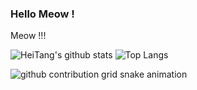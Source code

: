 ### Hello Meow !

Meow !!!

<!-- ![HeiTang's github stats](https://github-readme-stats.vercel.app/api?username=HeiTang&count_private=true&show_icons=true&theme=flag-india&hide_border=true) -->
<!-- ![Top Langs](https://github-readme-stats.vercel.app/api/top-langs/?username=HeiTang&langs_count=8&layout=compact&theme=flag-india&hide_border=true) -->
![HeiTang's github stats](https://github-readme-stats.vercel.app/api?username=HeiTang&count_private=true&show_icons=true&theme=blue-green&hide_border=true)
![Top Langs](https://github-readme-stats.vercel.app/api/top-langs/?username=HeiTang&langs_count=8&layout=compact&theme=blue-green&hide_border=true)

<!-- <img src="cat.jpg"> -->
![github contribution grid snake animation](https://raw.githubusercontent.com/HeiTang/HeiTang/snake/github-snake.svg)
